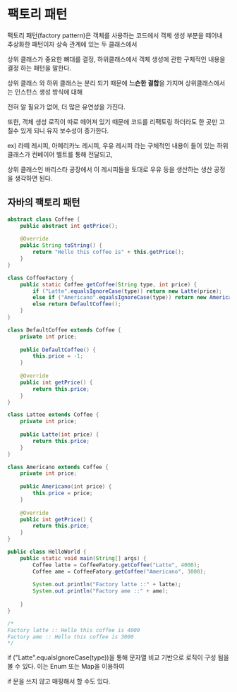 # 팩토리 패턴



팩토리 패턴(factory pattern)은 객체를 사용하는 코드에서 객체 생성 부분을 떼어내 추상화한 패턴이자 상속 관계에 있는 두 클래스에서

상위 클래스가 중요한 뼈대를 결정, 하위클래스에서 객체 생성에 관한 구체적인 내용을 결정 하는 패턴을 말한다.



상위 클래스 와 하위 클래스는 분리 되기 때문에 **느슨한 결합**을 가지며 상위클래스에서는 인스턴스 생성 방식에 대해

전혀 알 필요가 없어, 더 많은 유연성을 가진다.

또한, 객체 생성 로직이 따로 떼어져 있기 때문에 코드를 리팩토링 하더라도 한 곳만 고 칠수 있게 되니 유지 보수성이 증가한다.

ex) 라떼 레시피, 아메리카노 레시피, 우유 레시피 라는 구체적인 내용이 들어 있는 하위 클래스가 컨베이어 벨트를 통해 전달되고,

상위 클래스인 바리스타 공장에서 이 레시피들을 토대로 우유 등을 생산하는 생산 공정을 생각하면 된다.



## 자바의 팩토리 패턴

```java
abstract class Coffee {
    public abstract int getPrice();
    
    @Override
    public String toString() {
        return "Hello this coffee is" + this.getPrice();
    }
}

class CoffeeFactory {
    public static Coffee getCoffee(String type, int price) {
        if ("Latte".equalsIgnoreCase(type)) return new Latte(price);
        else if ("Americano".equalsIgnoreCase(type)) return new Americano(price);
        else return DefaultCoffee();
    }
}

class DefaultCoffee extends Coffee {
    private int price;
    
    public DefaultCoffee() {
        this.price = -1;
    }
    
    @Override
    public int getPrice() {
        return this.price;
    }
}

class Lattee extends Coffee {
    private int price;
    
    public Latte(int price) {
        return this.price;
    }
}

class Americano extends Coffee {
    private int price;
    
    public Americano(int price) {
        this.price = price;
    }
    
    @Override
    public int getPrice() {
        return this.price;
    }
}

public class HelloWorld {
    public static void main(String[] args) {
        Coffee latte = CoffeeFatory.getCoffee("Latte", 4000);
        Coffee ame = CoffeeFatory.getCoffee("Americano", 3000);
        
        System.out.println("Factory latte ::" + latte);
        System.out.println("Factory ame ::" + ame);
        
    }
}

/*
Factory latte :: Hello this coffee is 4000
Factory ame :: Hello this coffee is 3000
*/
```



if ("Latte".equalsIgnoreCase(type))을 통해 문자열 비교 기반으로 로직이 구성 됨을 볼 수 있다. 이는 Enum 또는 Map을 이용하여

if 문을 쓰지 않고 매핑해서 할 수도 있다.